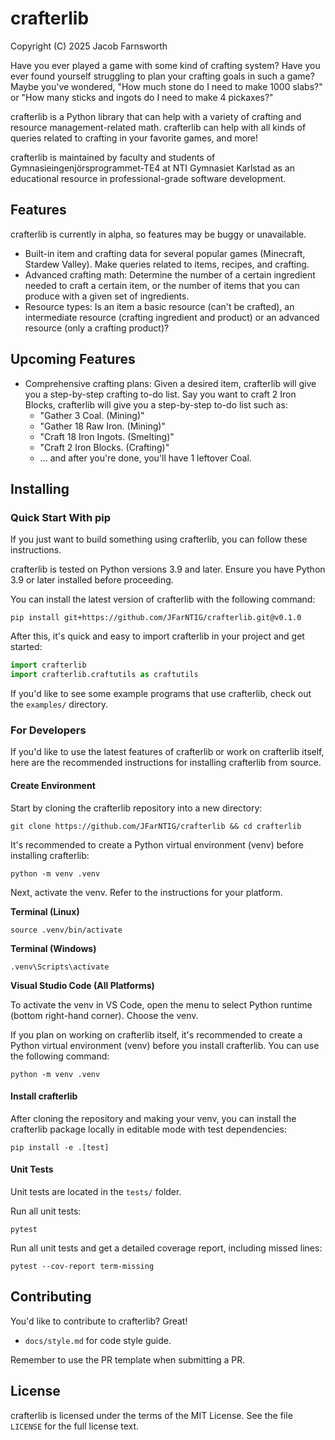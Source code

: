 # crafterlib

Copyright (C) 2025 Jacob Farnsworth

Have you ever played a game with some kind of crafting system? Have you ever found yourself struggling to plan your crafting goals in such a game? Maybe you've wondered, "How much stone do I need to make 1000 slabs?" or "How many sticks and ingots do I need to make 4 pickaxes?"

crafterlib is a Python library that can help with a variety of crafting and resource management-related math. crafterlib can help with all kinds of queries related to crafting in your favorite games, and more!

crafterlib is maintained by faculty and students of Gymnasieingenjörsprogrammet-TE4 at NTI Gymnasiet Karlstad as an educational resource in professional-grade software development.

## Features

crafterlib is currently in alpha, so features may be buggy or unavailable.

* Built-in item and crafting data for several popular games (Minecraft, Stardew Valley). Make queries related to items, recipes, and crafting.
* Advanced crafting math: Determine the number of a certain ingredient needed to craft a certain item, or the number of items that you can produce with a given set of ingredients.
* Resource types: Is an item a basic resource (can't be crafted), an intermediate resource (crafting ingredient and product) or an advanced resource (only a crafting product)?

## Upcoming Features

* Comprehensive crafting plans: Given a desired item, crafterlib will give you a step-by-step crafting to-do list. Say you want to craft 2 Iron Blocks, crafterlib will give you a step-by-step to-do list such as:
  - "Gather 3 Coal. (Mining)"
  - "Gather 18 Raw Iron. (Mining)"
  - "Craft 18 Iron Ingots. (Smelting)"
  - "Craft 2 Iron Blocks. (Crafting)"
  - ... and after you're done, you'll have 1 leftover Coal.

## Installing

### Quick Start With pip

If you just want to build something using crafterlib, you can follow these instructions.

crafterlib is tested on Python versions 3.9 and later. Ensure you have Python 3.9 or later installed before proceeding.

You can install the latest version of crafterlib with the following command:

```
pip install git+https://github.com/JFarNTIG/crafterlib.git@v0.1.0
```

After this, it's quick and easy to import crafterlib in your project and get started:

```python
import crafterlib
import crafterlib.craftutils as craftutils
```

If you'd like to see some example programs that use crafterlib, check out the `examples/` directory.


### For Developers

If you'd like to use the latest features of crafterlib or work on crafterlib itself, here are the recommended instructions for installing crafterlib from source.

#### Create Environment

Start by cloning the crafterlib repository into a new directory:

```
git clone https://github.com/JFarNTIG/crafterlib && cd crafterlib
```

It's recommended to create a Python virtual environment (venv) before installing crafterlib:
```
python -m venv .venv
```

Next, activate the venv. Refer to the instructions for your platform.

**Terminal (Linux)**
```
source .venv/bin/activate
```

**Terminal (Windows)**
```
.venv\Scripts\activate
```

**Visual Studio Code (All Platforms)**

To activate the venv in VS Code, open the menu to select Python runtime (bottom right-hand corner). Choose the venv.

If you plan on working on crafterlib itself, it's recommended to create a Python virtual environment (venv) before you install crafterlib. You can use the following command:
```
python -m venv .venv
```

#### Install crafterlib

After cloning the repository and making your venv, you can install the crafterlib package locally in editable mode with test dependencies:

```
pip install -e .[test]
```

#### Unit Tests

Unit tests are located in the `tests/` folder.

Run all unit tests:
```
pytest
```

Run all unit tests and get a detailed coverage report, including missed lines:
```
pytest --cov-report term-missing
```

## Contributing

You'd like to contribute to crafterlib? Great!

* `docs/style.md` for code style guide.

Remember to use the PR template when submitting a PR.

## License

crafterlib is licensed under the terms of the MIT License. See the file `LICENSE` for the full license text.
